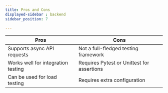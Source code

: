 ```yaml
---
title: Pros and Cons
displayed-sidebar : backend
sidebar_position: 7

---
```


| Pros | Cons |
|------|------|
| Supports async API requests | Not a full-fledged testing framework |
| Works well for integration testing | Requires Pytest or Unittest for assertions |
| Can be used for load testing | Requires extra configuration |